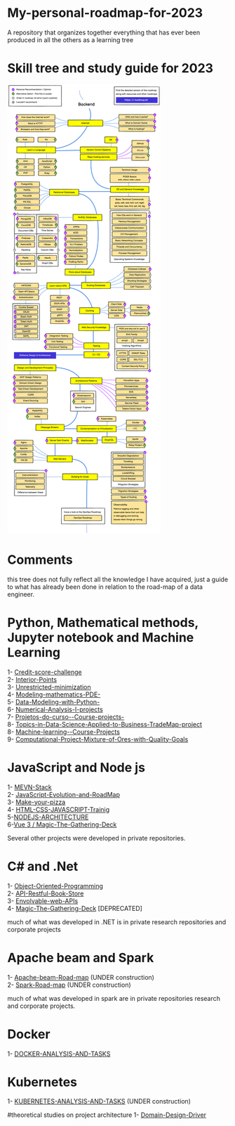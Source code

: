 # My-personal-roadmap-for-2023
 A repository that organizes together everything that has ever been produced in all the others as a learning tree

# Skill tree and study guide for 2023

<p><img src="img/backend.png"></p>

# Comments

this tree does not fully reflect all the knowledge I have acquired, just a guide to what has already been done in relation to the road-map of a data engineer.

# Python, Mathematical methods, Jupyter notebook and Machine Learning 

1- [Credit-score-challenge ](https://github.com/MatheusAraujoSouza/Credit-score-challenge)<br>
2- [Interior-Points](https://github.com/MatheusAraujoSouza/MS428-Pontos-Interiores--Interior-Points-)<br>
3- [Unrestricted-minimization ](https://github.com/MatheusAraujoSouza/MS629-unrestricted-minimization)<br>
4- [Modeling-mathematics-PDE-](https://github.com/MatheusAraujoSouza/MS480-Modelagem-Matematica-EDP--modeling-mathematics-PDE-)<br>
5- [Data-Modeling-with-Python- ](https://github.com/MatheusAraujoSouza/Data-Modeling-with-Python-)<br>
6- [Numerical-Analysis-I-projects](https://github.com/MatheusAraujoSouza/MS512-Numerical-Analysis-I-projects)<br>
7- [Projetos-do-curso--Course-projects- ](https://github.com/MatheusAraujoSouza/MS211--Projetos-do-curso--Course-projects-)<br>
8- [Topics-in-Data-Science-Applied-to-Business-TradeMap-project](https://github.com/MatheusAraujoSouza/MS902-Topics-in-Data-Science-Applied-to-Business-TradeMap-project)<br>
8- [Machine-learning--Course-Projects](https://github.com/MatheusAraujoSouza/MS960-Machine-learning--Course-Projects)<br>
9- [Computational-Project-Mixture-of-Ores-with-Quality-Goals](https://github.com/MatheusAraujoSouza/MS728-Computational-Project-Mixture-of-Ores-with-Quality-Goals)<br>

# JavaScript and Node js 
1- [MEVN-Stack ](https://github.com/MatheusAraujoSouza/MEVN-Stack)<br>
2- [JavaScript-Evolution-and-RoadMap](https://github.com/MatheusAraujoSouza/JavaScript-Evolution-and-RoadMap)<br>
3- [Make-your-pizza](https://github.com/MatheusAraujoSouza/Make-your-pizza)<br>
4- [HTML-CSS-JAVASCRIPT-Trainig](https://github.com/MatheusAraujoSouza/FrontEndTrainig)<br>
5-[NODEJS-ARCHITECTURE](https://github.com/MatheusAraujoSouza/NODEJS-ARCHITECTURE)<br>
6-[Vue 3 / Magic-The-Gathering-Deck](https://github.com/MatheusAraujoSouza/Magic-The-Gathering-Deck)



Several other projects were developed in private repositories.

# C# and .Net
1- [Object-Oriented-Programming](https://github.com/MatheusAraujoSouza/Object-Oriented-Programming)<br>
2- [API-Restful-Book-Store](https://github.com/MatheusAraujoSouza/API-Restful-Book-Store)<br>
3- [Envolvable-web-APIs](https://github.com/MatheusAraujoSouza/Envolvable-web-APIs)<br>
4- [Magic-The-Gathering-Deck](https://github.com/MatheusAraujoSouza/Magic-The-Gathering-Deck) [DEPRECATED]

much of what was developed in .NET is in private research repositories and corporate projects

# Apache beam and Spark
1- [Apache-beam-Road-map](https://github.com/MatheusAraujoSouza/Apache-beam-Road-map) (UNDER construction)<br>
2- [Spark-Road-map](https://github.com/MatheusAraujoSouza/Spark-road-map) (UNDER construction)<br>


much of what was developed in spark are in private repositories research and corporate projects.

# Docker
1- [DOCKER-ANALYSIS-AND-TASKS](https://github.com/MatheusAraujoSouza/DOCKER-ANALYSIS-AND-TASKS)<br>

# Kubernetes 
1- [KUBERNETES-ANALYSIS-AND-TASKS](https://github.com/MatheusAraujoSouza/KUBERNETES-ANALYSIS-AND-TASKS) (UNDER construction)<br>

#theoretical studies on project architecture
1- [Domain-Design-Driver](https://github.com/MatheusAraujoSouza/Domain-Design-Driver)
